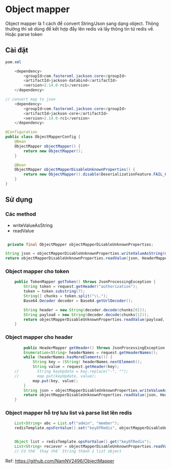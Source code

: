 # Object mapper

Object mapper là 1 cách để convert String/Json sang dạng object. Thông thường thì sẽ dùng để kết hợp đẩy lên redis và lấy thông tin từ redis về. Hoặc parse token

## Cài đặt
```java
pom.xml

    <dependency>
        <groupId>com.fasterxml.jackson.core</groupId>
        <artifactId>jackson-databind</artifactId>
        <version>2.14.0-rc1</version>
    </dependency>

// convert map to json
    <dependency>
        <groupId>com.fasterxml.jackson.core</groupId>
        <artifactId>jackson-core</artifactId>
        <version>2.14.0-rc1</version>
    </dependency>
```


```java
@Configuration
public class ObjectMapperConfig {
    @Bean
    ObjectMapper objectMapper() {
        return new ObjectMapper();
    }

    @Bean
    ObjectMapper objectMapperDisableUnknownProperties() {
        return new ObjectMapper().disable(DeserializationFeature.FAIL_ON_UNKNOWN_PROPERTIES);
    }
}
```

## Sử dụng

### Các method

- writeValueAsString
- readValue


```java

 private final ObjectMapper objectMapperDisableUnknownProperties;

String json = objectMapperDisableUnknownProperties.writeValueAsString(map);
return objectMapperDisableUnknownProperties.readValue(json, HeaderMapper.class);
```
### Object mapper cho token
```java
    public TokenMapper getToken() throws JsonProcessingException {
        String token = request.getHeader("authorization");
        token = token.substring(7);
        String[] chunks = token.split("\\.");
        Base64.Decoder decoder = Base64.getUrlDecoder();

        String header = new String(decoder.decode(chunks[0]));
        String payload = new String(decoder.decode(chunks[1]));
        return objectMapperDisableUnknownProperties.readValue(payload, TokenMapper.class);
    }
```
### Object mapper cho header
```java
        public HeaderMapper getHeader() throws JsonProcessingException {
        Enumeration<String> headerNames = request.getHeaderNames();
        while (headerNames.hasMoreElements()) {
            String key = (String) headerNames.nextElement();
            String value = request.getHeader(key);
    //        String keyUpdate = key.replace("-", "");
    //        map.put(keyUpdate, value);
            map.put(key, value);
        }
        String json = objectMapperDisableUnknownProperties.writeValueAsString(map);
        return objectMapperDisableUnknownProperties.readValue(json, HeaderMapper.class);
    }
```
### Object mapper hỗ trợ lưu list và parse list lên redis
```java
    List<String> abc = List.of("admin", "member");
    redisTemplate.opsForValue().set("keyOfRedis", objectMapperDisableUnknownProperties.writeValueAsString(abc));


    Object list = redisTemplate.opsForValue().get("keyOfRedis");
    List<String> reciever = objectMapperDisableUnknownProperties.readValue(list.toString(), new TypeReference<>() {});
    // Có thể thay thế String thành 1 list object
```

Ref: https://github.com/NamNV2496/ObjectMapper
